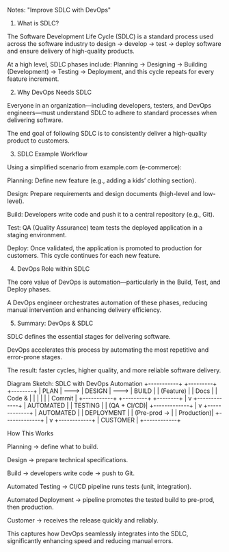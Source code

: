 Notes: "Improve SDLC with DevOps"
1. What is SDLC?

The Software Development Life Cycle (SDLC) is a standard process used across the software industry to design → develop → test → deploy software and ensure delivery of high-quality products. 


At a high level, SDLC phases include: Planning → Designing → Building (Development) → Testing → Deployment, and this cycle repeats for every feature increment. 


2. Why DevOps Needs SDLC

Everyone in an organization—including developers, testers, and DevOps engineers—must understand SDLC to adhere to standard processes when delivering software. 

The end goal of following SDLC is to consistently deliver a high-quality product to customers.

3. SDLC Example Workflow

Using a simplified scenario from example.com (e-commerce):

Planning: Define new feature (e.g., adding a kids’ clothing section).

Design: Prepare requirements and design documents (high-level and low-level).

Build: Developers write code and push it to a central repository (e.g., Git).

Test: QA (Quality Assurance) team tests the deployed application in a staging environment.

Deploy: Once validated, the application is promoted to production for customers.
This cycle continues for each new feature. 

4. DevOps Role within SDLC

The core value of DevOps is automation—particularly in the Build, Test, and Deploy phases. 


A DevOps engineer orchestrates automation of these phases, reducing manual intervention and enhancing delivery efficiency. 


5. Summary: DevOps & SDLC

SDLC defines the essential stages for delivering software.

DevOps accelerates this process by automating the most repetitive and error-prone stages.

The result: faster cycles, higher quality, and more reliable software delivery.

Diagram Sketch: SDLC with DevOps Automation
   +-----------+      +---------+      +--------+
   |  PLAN     | ---> | DESIGN  | ---> | BUILD  |
   | (Feature) |      | Docs    |      | Code & |
   |           |      |         |      | Commit |
   +-----------+      +---------+      +--------+
                                          |
                                          v
                                   +-------------+
                                   | AUTOMATED   |
                                   | TESTING     |
                                   | (QA + CI/CD)|
                                   +-------------+
                                          |
                                          v
                                   +-------------+
                                   | AUTOMATED   |
                                   | DEPLOYMENT  |
                                   | (Pre-prod → |
                                   |  Production)|
                                   +-------------+
                                          |
                                          v
                                     +------------+
                                     | CUSTOMER   |
                                     +------------+

How This Works

Planning → define what to build.

Design → prepare technical specifications.

Build → developers write code → push to Git.

Automated Testing → CI/CD pipeline runs tests (unit, integration).

Automated Deployment → pipeline promotes the tested build to pre-prod, then production.

Customer → receives the release quickly and reliably.

This captures how DevOps seamlessly integrates into the SDLC, significantly enhancing speed and reducing manual errors.
